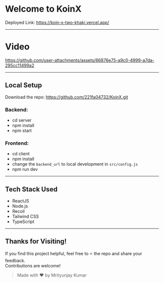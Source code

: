 # Welcome to KoinX

Deployed Link: https://koin-x-two-khaki.vercel.app/

---
# Video

https://github.com/user-attachments/assets/66876e75-a9c0-4999-a7da-295cc11499a2

---

## Local Setup

Download the repo: https://github.com/221fa04732/KoinX.git

### Backend:
- cd server  
- npm install  
- npm start  

### Frontend:
- cd client  
- npm install  
- change the `backend_url` to local development in `src/config.js`  
- npm run dev  

---

## Tech Stack Used

- ReactJS  
- Node.js  
- Recoil  
- Tailwind CSS  
- TypeScript  

---

## Thanks for Visiting!

If you find this project helpful, feel free to ⭐ the repo and share your feedback.  
Contributions are welcome!

> Made with ❤️ by Mrityunjay Kumar
